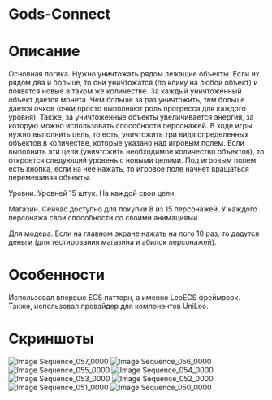 # Gods-Connect

# Описание

Основная логика.
Нужно уничтожать рядом лежащие объекты. Если их рядом два и больше, то они уничтожатся (по клику на любой объект) и появятся новые в таком же количестве. За каждый уничтоженный объект дается монета. Чем больше за раз уничтожить, тем больше дается очков (очки просто выполняют роль прогресса для каждого уровня). Также, за уничтоженные объекты увеличивается энергия, за которую можно использовать способности персонажей. В ходе игры нужно выполнить цель, то есть, уничтожить три вида определенных объектов в количестве, которые указано над игровым полем. Если выполнить эти цели (уничтожить необходимое количество объектов), то откроется следующий уровень с новыми целями. Под игровым полем есть кнопка, если на нее нажать, то игровое поле начнет вращаться перемешивая объекты.

Уровни.
Уровней 15 штук. На каждой свои цели. 

Магазин.
Сейчас доступно для покупки 8 из 15 персонажей. У каждого персонажа свои способности со своими анимациями.

Для модера.
Если на главном экране нажать на лого 10 раз, то дадутся деньги (для тестирования магазина и абилок персонажей).

# Особенности

Использовал впервые ECS паттерн, а именно LeoECS фреймворк. Также, использовал провайдер для компонентов UniLeo. 

# Скриншоты
![Image Sequence_057_0000](https://github.com/user-attachments/assets/9f7906fc-f631-4bc4-9718-66968cc545b8)
![Image Sequence_056_0000](https://github.com/user-attachments/assets/67ff637b-59f4-4b86-9a77-e22bedc774a3)
![Image Sequence_055_0000](https://github.com/user-attachments/assets/2f4c6921-92c2-46a3-aec5-06fbf1ea0cb1)
![Image Sequence_054_0000](https://github.com/user-attachments/assets/b46e4de2-83db-443d-afff-3aa32d0c8f74)
![Image Sequence_053_0000](https://github.com/user-attachments/assets/da5b988d-ae7e-44f6-8725-73d4b6eebce6)
![Image Sequence_052_0000](https://github.com/user-attachments/assets/94fa93a1-767e-4e9e-bb73-ae2795efe417)
![Image Sequence_051_0000](https://github.com/user-attachments/assets/6564d706-ba18-4fbc-9587-09980e288e9f)
![Image Sequence_050_0000](https://github.com/user-attachments/assets/153a8a8a-c084-40d6-97d1-cd47df062b12)
